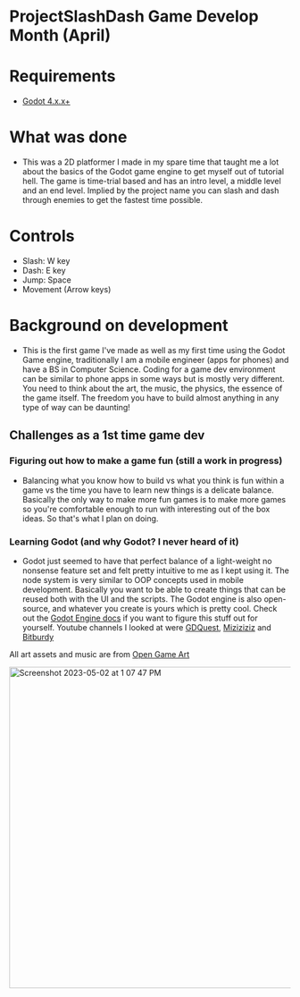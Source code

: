 # ProjectSlashDash Game Develop Month (April)

# Requirements 
- [Godot 4.x.x+](https://godotengine.org)

# What was done
- This was a 2D platformer I made in my spare time that taught me a lot about the basics of the Godot game engine to get myself out of tutorial hell. The game is time-trial based and has an intro level, a middle level and an end level. Implied by the project name you can slash and dash through enemies to get the fastest time possible. 

# Controls
- Slash: W key
- Dash: E key
- Jump: Space
- Movement (Arrow keys)

# Background on development
-  This is the first game I've made as well as my first time using the Godot Game engine, traditionally I am a mobile engineer (apps for phones) and have a BS in Computer Science. Coding for a game dev environment can be similar to phone apps in some ways but is mostly very different. You need to think about the art, the music, the physics, the essence of the game itself. The freedom you have to build almost anything in any type of way can be daunting! 

## Challenges as a 1st time game dev
### Figuring out how to make a game fun (still a work in progress)
- Balancing what you know how to build vs what you think is fun within a game vs the time you have to learn new things is a delicate balance. Basically the only way to make more fun games is to make more games so you're comfortable enough to run with interesting out of the box ideas. So that's what I plan on doing. 
### Learning Godot (and why Godot? I never heard of it)
- Godot just seemed to have that perfect balance of a light-weight no nonsense feature set and felt pretty intuitive to me as I kept using it. The node system is very similar to OOP concepts used in mobile development. Basically you want to be able to create things that can be reused both with the UI and the scripts. The Godot engine is also open-source, and whatever you create is yours which is pretty cool. Check out the [Godot Engine docs](https://docs.godotengine.org/en/stable/about/introduction.html#) if you want to figure this stuff out for yourself. Youtube channels I looked at were [GDQuest](https://www.youtube.com/@Gdquest), [Miziziziz](https://www.youtube.com/@Miziziziz) and [Bitburdy](https://www.youtube.com/@bitbirdy)

All art assets and music are from [Open Game Art](https://opengameart.org/)


<img width="575" alt="Screenshot 2023-05-02 at 1 07 47 PM" src="https://user-images.githubusercontent.com/1808065/235735981-af6bdb99-2342-43e7-a69f-99257ecf3b19.png">
